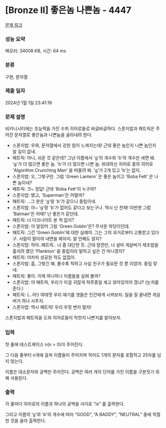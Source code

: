 # [Bronze II] 좋은놈 나쁜놈 - 4447 

[문제 링크](https://www.acmicpc.net/problem/4447) 

### 성능 요약

메모리: 34008 KB, 시간: 64 ms

### 분류

구현, 문자열

### 제출 일자

2024년 1월 1일 23:41:19

### 문제 설명

<p>비키니시티에는 초능력을 가진 수퍼 히어로들로 바글바글하다. 스폰지밥과 패트릭은 주어진 문자열로 좋은놈과 나쁜놈을 골라내려 한다.</p>

<ul>
	<li>스폰지밥: 우와, 문자열에서 강한 힘이 느껴지는데! 근데 좋은 놈인지 나쁜 놈인지 알 길이 없네.</li>
	<li>패트릭: 아니, 쉬운 것 같은데? 그냥 이름에서 'g'의 개수와 'b'의 개수만 세면 돼. 'g'가 더 많으면 좋은 놈. 'b'가 더 많으면 나쁜 놈. 위대하신 히어로 중의 히어로 'Algorithm Crunching Man' 을 떠올려 봐. 'g'가 2개 있고 'b'는 없지.</li>
	<li>스폰지밥: 오, 그렇구만. 그럼 'Green Lantern' 은 좋은 놈이고 'Boba Fett' 은 나쁜 놈이네?</li>
	<li>패트릭: 크~ 정답! 근데 'Boba Fett'이 누구야?</li>
	<li>스폰지밥: 됐고, 'Superman'은 어떨까?</li>
	<li>패트릭: ...그 분은 'g'랑 'b'가 같으니 중립이네.</li>
	<li>스폰지밥: 아~ 'g'랑 'b'가 없어도 같다고 보는구나. 역시 넌 천재! 이번엔 그럼 'Batman'은 어때? 난 좋은거 같던데.</li>
	<li>패트릭: 너 다크나이트 본 적 없지?</li>
	<li>스폰지밥: 아 알았어 그럼 'Green Goblin'은? 무서운 악당이던데.</li>
	<li>패트릭: 그건 'Green Goblin'에 대한 실례야. 그는 그의 과거로부터 고통받고 있다구. 사람이 말이야 내면을 봐야지. 말 안해도 알지?</li>
	<li>스폰지밥: 하아..패트릭.. 너 좀 대단한 듯. 근데 잠깐만, 너 설마 게살버거 제조법을 훔치려 했던 'Plankton' 을 중립이라 말하고 싶은 건 아니겠지?</li>
	<li>패트릭: 어차피 성공한 적도 없잖아.</li>
	<li>스폰지밥: 흠, 그렇긴 해. 볼수록 착하고 사실 친구가 필요한 것 뿐 이었어. 중립 맞네.</li>
	<li>패트릭: 좋아. 이제 하나하나 이름들을 살펴 볼까?</li>
	<li>스폰지밥: 야 패트릭, 우리가 이걸 귀찮게 하루종일 세고 앉아있어야 겠냐? (눈치를 준다.)</li>
	<li>패트릭: (...아!)  여태껏 우리 얘기를 엿들은 인간에게 시켜보자. 일을 잘 끝내면 게살버거 하나 사주지.</li>
	<li>스폰지밥: 역시 패트릭! 우리 우정 변치 말자!</li>
</ul>

<p><span style="line-height:1.6em">스폰지밥과 패트릭을 도와 히어로들이 착한지 나쁜지를 알아보자. </span></p>

### 입력 

 <p>첫 줄에 테스트케이스 n(n > 0)이 주어진다.</p>

<p>그 다음 줄부터 n개에 걸쳐 이름들이 주어지며 적어도 1개의 문자를 포함하고 25자를 넘지 않는다.</p>

<p>이름은 대소문자와 공백만 주어진다. 공백은 여러 개의 단어를 가진 이름을 구분짓기 위해 사용된다.</p>

### 출력 

 <p>각 줄마다 히어로의 이름과 하나의 공백을 사이로 "is" 를 출력한다.</p>

<p>그리고 이름의 'g'와 'b'의 개수에 따라 “GOOD”, “A BADDY”, “NEUTRAL”  중에 적절한 것을 골라 출력한다.</p>

